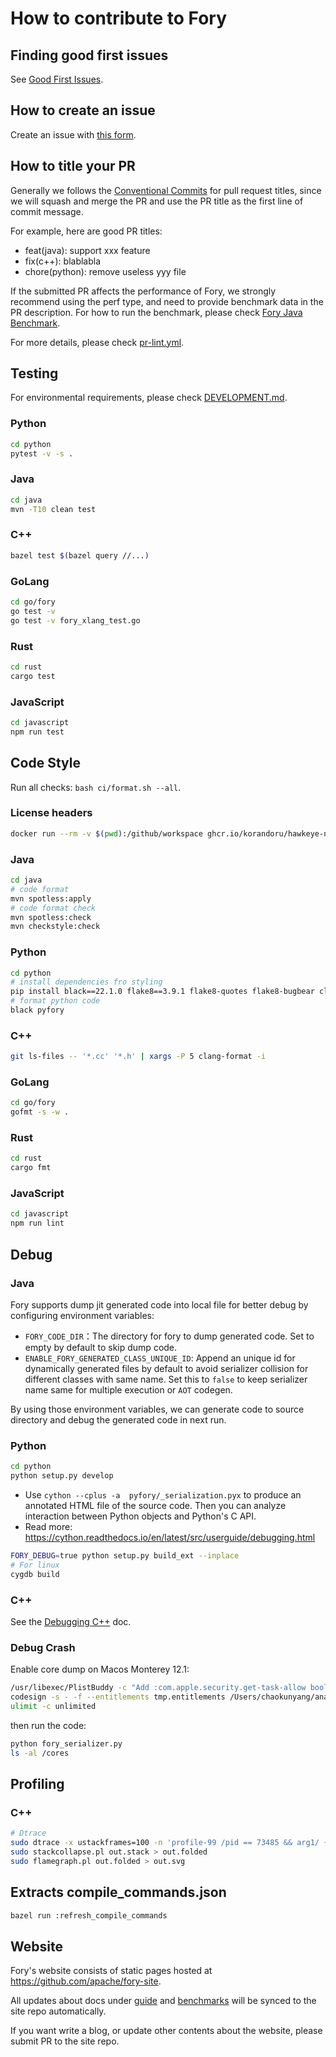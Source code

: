 # How to contribute to Fory

## Finding good first issues

See [Good First Issues](https://github.com/apache/fory/contribute).

## How to create an issue

Create an issue with [this form](https://github.com/apache/fory/issues/new/choose).

## How to title your PR

Generally we follows the [Conventional Commits](https://www.conventionalcommits.org/) for pull request titles,
since we will squash and merge the PR and use the PR title as the first line of commit message.

For example, here are good PR titles:

- feat(java): support xxx feature
- fix(c++): blablabla
- chore(python): remove useless yyy file

If the submitted PR affects the performance of Fory, we strongly recommend using the perf type,
and need to provide benchmark data in the PR description. For how to run the benchmark,
please check [Fory Java Benchmark](https://github.com/apache/fory/blob/main/java/benchmark/README.md).

For more details, please check [pr-lint.yml](./.github/workflows/pr-lint.yml).

## Testing

For environmental requirements, please check [DEVELOPMENT.md](./docs/guide/DEVELOPMENT.md).

### Python

```bash
cd python
pytest -v -s .
```

### Java

```bash
cd java
mvn -T10 clean test
```

### C++

```bash
bazel test $(bazel query //...)
```

### GoLang

```bash
cd go/fory
go test -v
go test -v fory_xlang_test.go
```

### Rust

```bash
cd rust
cargo test
```

### JavaScript

```bash
cd javascript
npm run test
```

## Code Style

Run all checks: `bash ci/format.sh --all`.

### License headers

```bash
docker run --rm -v $(pwd):/github/workspace ghcr.io/korandoru/hawkeye-native:v3 format
```

### Java

```bash
cd java
# code format
mvn spotless:apply
# code format check
mvn spotless:check
mvn checkstyle:check
```

### Python

```bash
cd python
# install dependencies fro styling
pip install black==22.1.0 flake8==3.9.1 flake8-quotes flake8-bugbear click==8.0.2
# format python code
black pyfory
```

### C++

```bash
git ls-files -- '*.cc' '*.h' | xargs -P 5 clang-format -i
```

### GoLang

```bash
cd go/fory
gofmt -s -w .
```

### Rust

```bash
cd rust
cargo fmt
```

### JavaScript

```bash
cd javascript
npm run lint
```

## Debug

### Java

Fory supports dump jit generated code into local file for better debug by configuring environment variables:

- `FORY_CODE_DIR`：The directory for fory to dump generated code. Set to empty by default to skip dump code.
- `ENABLE_FORY_GENERATED_CLASS_UNIQUE_ID`: Append an unique id for dynamically generated files by default to avoid serializer collision for different classes with same name. Set this to `false` to keep serializer name same for multiple execution or `AOT` codegen.

By using those environment variables, we can generate code to source directory and debug the generated code in next run.

### Python

```bash
cd python
python setup.py develop
```

- Use `cython --cplus -a  pyfory/_serialization.pyx` to produce an annotated HTML file of the source code. Then you can analyze interaction between Python objects and Python's C API.
- Read more: https://cython.readthedocs.io/en/latest/src/userguide/debugging.html

```bash
FORY_DEBUG=true python setup.py build_ext --inplace
# For linux
cygdb build
```

### C++

See the [Debugging C++](docs/cpp_debug.md) doc.

### Debug Crash

Enable core dump on Macos Monterey 12.1:

```bash
/usr/libexec/PlistBuddy -c "Add :com.apple.security.get-task-allow bool true" tmp.entitlements
codesign -s - -f --entitlements tmp.entitlements /Users/chaokunyang/anaconda3/envs/py3.8/bin/python
ulimit -c unlimited
```

then run the code:

```bash
python fory_serializer.py
ls -al /cores
```

## Profiling

### C++

```bash
# Dtrace
sudo dtrace -x ustackframes=100 -n 'profile-99 /pid == 73485 && arg1/ { @[ustack()] = count(); } tick-60s { exit(0); }' -o out.stack
sudo stackcollapse.pl out.stack > out.folded
sudo flamegraph.pl out.folded > out.svg
```

## Extracts compile_commands.json

```bash
bazel run :refresh_compile_commands
```

## Website

Fory's website consists of static pages hosted at https://github.com/apache/fory-site.

All updates about docs under [guide](docs/guide) and [benchmarks](docs/benchmarks) will be synced to the site repo automatically.

If you want write a blog, or update other contents about the website, please submit PR to the site repo.
